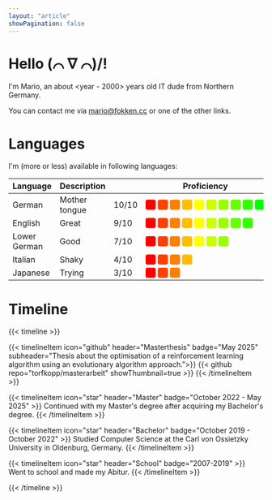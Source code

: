 ```yaml
---
layout: "article"
showPagination: false
---
```


# Hello (⌒ ∇&nbsp;⌒)/!

I'm Mario, an about <year - 2000> years old IT dude from Northern Germany.

You can contact me via [mario@fokken.cc](mailto:) or one of the other links.


# Languages

I'm (more or less) available in following languages:

| Language       | Description         | | Proficiency  |
|----------------|---------------------|------|---------|
| German         | Mother tongue       | 10/10 | <div style="display: flex; gap: 4px; padding: 0px;"><div style="width: 20px; height: 20px; border-radius: 4px; background-color: rgb(255, 0, 0);"></div><div style="width: 20px; height: 20px; border-radius: 4px; background-color: rgb(255, 65, 0);"></div><div style="width: 20px; height: 20px; border-radius: 4px; background-color: rgb(255, 128, 0);"></div><div style="width: 20px; height: 20px; border-radius: 4px; background-color: rgb(255, 191, 0);"></div><div style="width: 20px; height: 20px; border-radius: 4px; background-color: rgb(255, 255, 0);"></div><div style="width: 20px; height: 20px; border-radius: 4px; background-color: rgb(204, 255, 0);"></div><div style="width: 20px; height: 20px; border-radius: 4px; background-color: rgb(153, 255, 0);"></div><div style="width: 20px; height: 20px; border-radius: 4px; background-color: rgb(102, 255, 0);"></div><div style="width: 20px; height: 20px; border-radius: 4px; background-color: rgb(51, 255, 0);"></div><div style="width: 20px; height: 20px; border-radius: 4px; background-color: rgb(0, 255, 0);"></div></div>
| English        | Great    | 9/10 | <div style="display: flex; gap: 4px; padding: 0px;"><div style="width: 20px; height: 20px; border-radius: 4px; background-color: rgb(255, 0, 0);"></div><div style="width: 20px; height: 20px; border-radius: 4px; background-color: rgb(255, 65, 0);"></div><div style="width: 20px; height: 20px; border-radius: 4px; background-color: rgb(255, 128, 0);"></div><div style="width: 20px; height: 20px; border-radius: 4px; background-color: rgb(255, 191, 0);"></div><div style="width: 20px; height: 20px; border-radius: 4px; background-color: rgb(255, 255, 0);"></div><div style="width: 20px; height: 20px; border-radius: 4px; background-color: rgb(204, 255, 0);"></div><div style="width: 20px; height: 20px; border-radius: 4px; background-color: rgb(153, 255, 0);"></div><div style="width: 20px; height: 20px; border-radius: 4px; background-color: rgb(102, 255, 0);"></div><div style="width: 20px; height: 20px; border-radius: 4px; background-color: rgb(51, 255, 0);"></div></div>
| Lower German   | Good      | 7/10 | <div style="display: flex; gap: 4px; padding: 0px;"><div style="width: 20px; height: 20px; border-radius: 4px; background-color: rgb(255, 0, 0);"></div><div style="width: 20px; height: 20px; border-radius: 4px; background-color: rgb(255, 65, 0);"></div><div style="width: 20px; height: 20px; border-radius: 4px; background-color: rgb(255, 128, 0);"></div><div style="width: 20px; height: 20px; border-radius: 4px; background-color: rgb(255, 191, 0);"></div><div style="width: 20px; height: 20px; border-radius: 4px; background-color: rgb(255, 255, 0);"></div><div style="width: 20px; height: 20px; border-radius: 4px; background-color: rgb(204, 255, 0);"></div><div style="width: 20px; height: 20px; border-radius: 4px; background-color: rgb(153, 255, 0);"></div>
| Italian        | Shaky  | 4/10 | <div style="display: flex; gap: 4px; padding: 0px;"><div style="width: 20px; height: 20px; border-radius: 4px; background-color: rgb(255, 0, 0);"></div><div style="width: 20px; height: 20px; border-radius: 4px; background-color: rgb(255, 65, 0);"></div><div style="width: 20px; height: 20px; border-radius: 4px; background-color: rgb(255, 128, 0);"></div><div style="width: 20px; height: 20px; border-radius: 4px; background-color: rgb(255, 191, 0);"></div></div>
| Japanese       | Trying        | 3/10 | <div style="display: flex; gap: 4px; padding: 0px;"><div style="width: 20px; height: 20px; border-radius: 4px; background-color: rgb(255, 0, 0);"></div><div style="width: 20px; height: 20px; border-radius: 4px; background-color: rgb(255, 65, 0);"></div><div style="width: 20px; height: 20px; border-radius: 4px; background-color: rgb(255, 128, 0);"></div></div>


# Timeline

{{< timeline >}}

{{< timelineItem icon="github" header="Masterthesis" badge="May 2025" subheader="Thesis about the optimisation of a reinforcement learning algorithm using an evolutionary algorithm approach.">}}
{{< github repo="torfkopp/masterarbeit" showThumbnail=true >}}
{{< /timelineItem >}}

{{< timelineItem icon="star" header="Master" badge="October 2022 - May 2025" >}}
Continued with my Master's degree after acquiring my Bachelor's degree.
{{< /timelineItem >}}

{{< timelineItem icon="star" header="Bachelor" badge="October 2019 - October 2022" >}}
Studied Computer Science at the Carl von Ossietzky University in Oldenburg, Germany.
{{< /timelineItem >}}

{{< timelineItem icon="star" header="School" badge="2007-2019" >}}
Went to school and made my Abitur.
{{< /timelineItem >}}

{{< /timeline >}}
